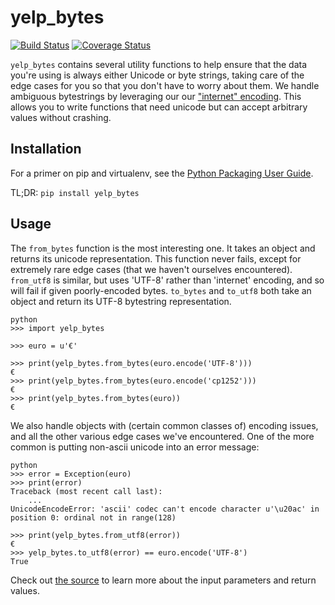 # yelp_bytes

[![Build Status](https://travis-ci.org/Yelp/yelp_bytes.svg?branch=master)](https://travis-ci.org/Yelp/yelp\_bytes)
[![Coverage Status](https://img.shields.io/coveralls/Yelp/yelp_bytes.svg?branch=master)](https://coveralls.io/r/Yelp/yelp\_bytes?branch=master)

`yelp_bytes` contains several utility functions to help ensure that the data you're using is always either Unicode or
byte strings, taking care of the edge cases for you so that you don't have to worry about them. We handle ambiguous
bytestrings by leveraging our our ["internet" encoding](https://github.com/Yelp/yelp_encodings). This allows you to
write functions that need unicode but can accept arbitrary values without crashing.


## Installation

For a primer on pip and virtualenv, see the [Python Packaging User Guide](
https://python-packaging-user-guide.readthedocs.org/en/latest/tutorial.html).

TL;DR: `pip install yelp_bytes`

## Usage

The `from_bytes` function is the most interesting one. It takes an object and returns its unicode representation.
This function never fails, except for extremely rare edge cases (that we haven't ourselves encountered).  `from_utf8` is
similar, but uses 'UTF-8' rather than 'internet' encoding, and so will fail if given poorly-encoded bytes. `to_bytes`
and `to_utf8` both take an object and return its UTF-8 bytestring representation.

    python
    >>> import yelp_bytes

    >>> euro = u'€'

    >>> print(yelp_bytes.from_bytes(euro.encode('UTF-8')))
    €
    >>> print(yelp_bytes.from_bytes(euro.encode('cp1252')))
    €
    >>> print(yelp_bytes.from_bytes(euro))
    €


We also handle objects with (certain common classes of) encoding issues, and all the other various edge cases we've
encountered. One of the more common is putting non-ascii unicode into an error message:

    python
    >>> error = Exception(euro)
    >>> print(error)
    Traceback (most recent call last):
        ...
    UnicodeEncodeError: 'ascii' codec can't encode character u'\u20ac' in position 0: ordinal not in range(128)

    >>> print(yelp_bytes.from_utf8(error))
    €
    >>> yelp_bytes.to_utf8(error) == euro.encode('UTF-8')
    True


Check out [the source](https://github.com/Yelp/yelp_bytes/blob/HEAD/yelp_bytes.py) to learn more about the input parameters and return values.
